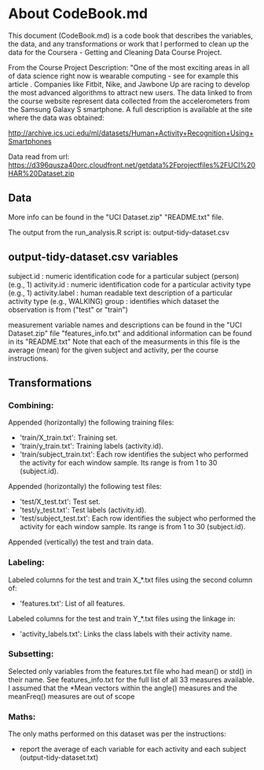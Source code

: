 # About CodeBook.md 

This document (CodeBook.md) is a code book that describes the variables, the data, and any transformations or work that I performed to clean up the data for the Coursera - Getting and Cleaning Data Course Project. 

From the Course Project Description:
"One of the most exciting areas in all of data science right now is wearable computing - see for example this article . Companies like Fitbit, Nike, and Jawbone Up are racing to develop the most advanced algorithms to attract new users. The data linked to from the course website represent data collected from the accelerometers from the Samsung Galaxy S smartphone. A full description is available at the site where the data was obtained: 

http://archive.ics.uci.edu/ml/datasets/Human+Activity+Recognition+Using+Smartphones

Data read from url: 
https://d396qusza40orc.cloudfront.net/getdata%2Fprojectfiles%2FUCI%20HAR%20Dataset.zip

## Data
More info can be found in the "UCI Dataset.zip" "README.txt" file.  

The output from the run_analysis.R script is:
output-tidy-dataset.csv

## output-tidy-dataset.csv variables
subject.id  : numeric identification code for a particular subject (person) (e.g., 1)
activity.id : numeric identification code for a particular activity type (e.g., 1)
activity.label : human readable text description of a particular activity type (e.g., WALKING) 
group : identifies which dataset the observation is from ("test" or "train")

measurement variable names and descriptions can be found in the "UCI Dataset.zip" file "features_info.txt" and additional information can be found in its "README.txt"
Note that each of the measurments in this file is the average (mean) for the given subject 
and activity, per the course instructions.

## Transformations
### Combining: 
Appended (horizontally) the following training files:  
- 'train/X_train.txt': Training set.  
- 'train/y_train.txt': Training labels (activity.id).  
- 'train/subject_train.txt': Each row identifies the subject who performed the activity for each window sample. Its range is from 1 to 30 (subject.id).  

Appended (horizontally) the following test files:  
- 'test/X_test.txt': Test set.  
- 'test/y_test.txt': Test labels (activity.id).  
- 'test/subject_test.txt': Each row identifies the subject who performed the activity for each window sample. Its range is from 1 to 30 (subject.id).  

Appended (vertically) the test and train data.

### Labeling:  
Labeled columns for the test and train X_*.txt files using the second column of:  
- 'features.txt': List of all features.  

Labeled columns for the test and train Y_*.txt files using the linkage in:
- 'activity_labels.txt': Links the class labels with their activity name.

### Subsetting:
Selected only variables from the features.txt file who had mean() or std() in their name.
See features_info.txt for the full list of all 33 measures available.  I assumed that the *Mean vectors within the angle() measures and the meanFreq() measures are out of scope

### Maths:
The only maths performed on this dataset was per the instructions:
- report the average of each variable for each activity and each subject (output-tidy-dataset.txt)


